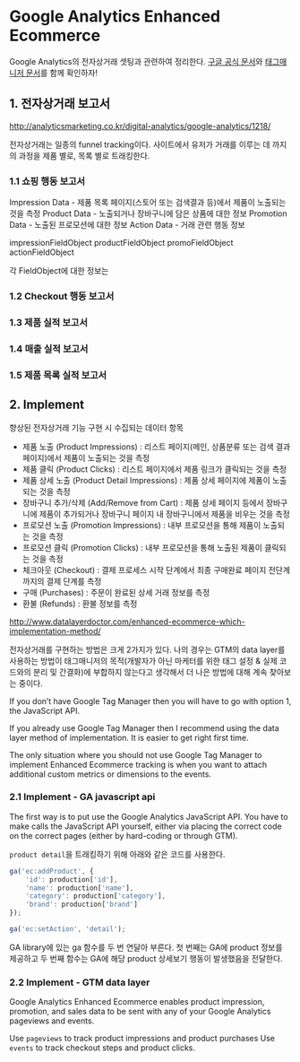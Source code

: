 # Google Analytics Enhanced Ecommerce
Google Analytics의 전자상거래 셋팅과 관련하여 정리한다.
[구글 공식 문서](https://developers.google.com/analytics/devguides/collection/analyticsjs/enhanced-ecommerce)와 [태그매니저 문서](https://developers.google.com/tag-manager/enhanced-ecommerce)를 함께 확인하자!

## 1. 전자상거래 보고서
http://analyticsmarketing.co.kr/digital-analytics/google-analytics/1218/

전자상거래는 일종의 funnel tracking이다.
사이트에서 유저가 거래를 이루는 데 까지의 과정을 제품 별로, 목록 별로 트래킹한다.

### 1.1 쇼핑 행동 보고서

Impression Data - 제품 목록 페이지(스토어 또는 검색결과 등)에서 제품이 노출되는 것을 측정
Product Data - 노출되거나 장바구니에 담은 상품에 대한 정보
Promotion Data - 노출된 프로모션에 대한 정보
Action Data - 거래 관련 행동 정보

impressionFieldObject
productFieldObject
promoFieldObject
actionFieldObject

각 FieldObject에 대한 정보는 

### 1.2 Checkout 행동 보고서

### 1.3 제품 실적 보고서
### 1.4 매출 실적 보고서
### 1.5 제품 목록 실적 보고서

## 2. Implement

향상된 전자상거래 기능 구현 시 수집되는 데이터 항목

* 제품 노출 (Product Impressions) : 리스트 페이지(메인, 상품분류 또는 검색 결과 페이지)에서 제품이 노출되는 것을 측정
* 제품 클릭 (Product Clicks) : 리스트 페이지에서 제품 링크가 클릭되는 것을 측정
* 제품 상세 노출 (Product Detail Impressions) : 제품 상세 페이지에 제품이 노출되는 것을 측정
* 장바구니 추가/삭제 (Add/Remove from Cart) : 제품 상세 페이지 등에서 장바구니에 제품이 추가되거나 장바구니 페이지 내 장바구니에서 제품을 비우는 것을 측정
* 프로모션 노출 (Promotion Impressions) : 내부 프로모션을 통해 제품이 노출되는 것을 측정
* 프로모션 클릭 (Promotion Clicks) : 내부 프로모션을 통해 노출된 제품이 클릭되는 것을 측정
* 체크아웃 (Checkout) : 결제 프로세스 시작 단계에서 최종 구매완료 페이지 전단계까지의 결제 단계를 측정
* 구매 (Purchases) : 주문이 완료된 상세 거래 정보를 측정
* 환불 (Refunds) : 환불 정보를 측정

http://www.datalayerdoctor.com/enhanced-ecommerce-which-implementation-method/

전자상거래를 구현하는 방법은 크게 2가지가 있다. 나의 경우는 GTM의 data layer를 사용하는 방법이 태그매니저의 목적(개발자가 아닌 마케터를 위한 태그 설정 & 실제 코드와의 분리 및 간결화)에 부합하지 않는다고 생각해서 더 나은 방법에 대해 계속 찾아보는 중이다.

If you don’t have Google Tag Manager then you will have to go with option 1, the JavaScript API.

If you already use Google Tag Manager then I recommend using the data layer method of implementation. It is easier to get right first time.

The only situation where you should not use Google Tag Manager to implement Enhanced Ecommerce tracking is when you want to attach additional custom metrics or dimensions to the events.

### 2.1 Implement - GA javascript api
The first way is to put use the Google Analytics JavaScript API. You have to make calls the JavaScript API yourself, either via placing the correct code on the correct pages (either by hard-coding or through GTM).

`product detail`을 트래킹하기 위해 아래와 같은 코드를 사용한다.
```js
ga('ec:addProduct', {
    'id': production['id'],
    'name': production['name'],
    'category': production['category'],
    'brand': production['brand']
});

ga('ec:setAction', 'detail');
```

GA library에 있는 ga 함수를 두 번 연달아 부른다.
첫 번째는 GA에 product 정보를 제공하고 두 번째 함수는 GA에 해당 product 상세보기 행동이 발생했음을 전달한다.

### 2.2 Implement - GTM data layer
Google Analytics Enhanced Ecommerce enables product impression, promotion, and sales data to be sent with any of your Google Analytics pageviews and events. 

Use `pageviews` to track product impressions and product purchases
Use `events` to track checkout steps and product clicks.








